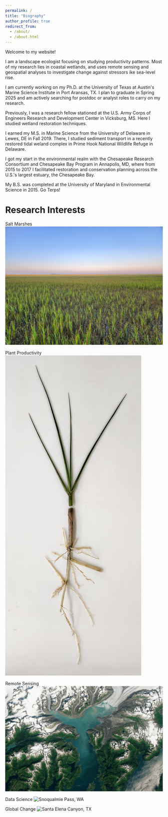 ```yaml
---
permalink: /
title: "Biography"
author_profile: true
redirect_from: 
  - /about/
  - /about.html
---
```


Welcome to my website!

I am a landscape ecologist focusing on studying productivity patterns. Most of my research lies in coastal wetlands, and uses remote sensing and geospatial analyses to investigate change against stressors ike sea-level rise.

I am currently working on my Ph.D. at the University of Texas at Austin's Marine Science Institute in Port Aransas, TX. I plan to graduate in Spring 2025 and am actively searching for postdoc or analyst roles to carry on my research.

Previously, I was a research fellow stationed at the U.S. Army Corps of Engineers Research and Development Center in Vicksburg, MS. Here I studied wetland restoration techniques.

I earned my M.S. in Marine Science from the University of Delaware in Lewes, DE in Fall 2019. There, I studied sediment transport in a recently restored tidal weland complex in Prime Hook National Wildlife Refuge in Delaware.

I got my start in the environmental realm with the Chesapeake Research Consortium and Chesapeake Bay Program in Annapolis, MD, where from 2015 to 2017 I facilitated restoration and conservation planning across the U.S.'s largest estuary, the Chesapeake Bay.

My B.S. was completed at the University of Maryland in Environmental Science in 2015. Go Terps!

Research Interests
======
Salt Marshes
![Sapelo Island, GA](/images/salt_marsh.jpg)

Plant Productivity
![*Spartina alterniflora*](/images/plant.jpg)

Remote Sensing
![Image from Landsat](/images/remote_sensing.jpg)

Data Science
![Snoqualmie Pass, WA](/images/tree.jpg)

Global Change
![Santa Elena Canyon, TX](/santa_elena.jpg)


